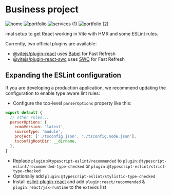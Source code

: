 # Business project
![home](https://github.com/Halil777/Business/assets/99981913/930e9054-2d66-46df-bcae-5ed9a849d6e4)
![portfolio](https://github.com/Halil777/Business/assets/99981913/f0d5433b-268d-4f4b-b8c8-381ad6fc5ee0)
![services (1)](https://github.com/Halil777/Business/assets/99981913/79463452-cdcc-41bc-8153-dc872bf3ba45)
![portfolio (2)](https://github.com/Halil777/Business/assets/99981913/99b50edc-0f18-42ab-aece-06cf19c41b10)

imal setup to get React working in Vite with HMR and some ESLint rules.

Currently, two official plugins are available:

- [@vitejs/plugin-react](https://github.com/vitejs/vite-plugin-react/blob/main/packages/plugin-react/README.md) uses [Babel](https://babeljs.io/) for Fast Refresh
- [@vitejs/plugin-react-swc](https://github.com/vitejs/vite-plugin-react-swc) uses [SWC](https://swc.rs/) for Fast Refresh

## Expanding the ESLint configuration

If you are developing a production application, we recommend updating the configuration to enable type aware lint rules:

- Configure the top-level `parserOptions` property like this:

```js
export default {
  // other rules...
  parserOptions: {
    ecmaVersion: 'latest',
    sourceType: 'module',
    project: ['./tsconfig.json', './tsconfig.node.json'],
    tsconfigRootDir: __dirname,
  },
}
```

- Replace `plugin:@typescript-eslint/recommended` to `plugin:@typescript-eslint/recommended-type-checked` or `plugin:@typescript-eslint/strict-type-checked`
- Optionally add `plugin:@typescript-eslint/stylistic-type-checked`
- Install [eslint-plugin-react](https://github.com/jsx-eslint/eslint-plugin-react) and add `plugin:react/recommended` & `plugin:react/jsx-runtime` to the `extends` list
